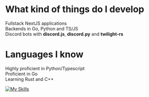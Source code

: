 # What kind of things do I develop
Fullstack NextJS applications<br />
Backends in Go, Python and TS/JS<br />
Discord bots with **discord.js**, **discord.py** and **twilight-rs**<br />
# Languages I know<br />
Highly proficient in Python/Typescript<br />
Proficient in Go<br />
Learning Rust and C++<br />

[![My Skills](https://skillicons.dev/icons?i=alpinejs,arch,aws,bash,bootstrap,cloudflare,css,discord,discordjs,docker,express,git,github,githubactions,go,html,htmx,js,mysql,nextjs,nginx,nodejs,postgres,postman,powershell,react,redis,regex,sqlite,tailwind,&perline=15)](https://skillicons.dev)
